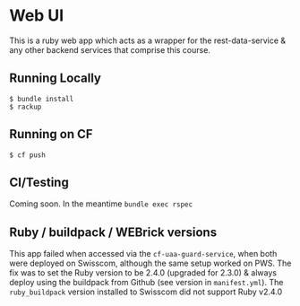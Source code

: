 # Web UI

This is a ruby web app which acts as a wrapper for the rest-data-service & any other backend services that comprise this course.

## Running Locally

```
$ bundle install
$ rackup
```

## Running on CF

```
$ cf push
```

## CI/Testing

Coming soon. In the meantime `bundle exec rspec`

## Ruby / buildpack / WEBrick versions

This app failed when accessed via the `cf-uaa-guard-service`, when both were deployed on Swisscom, although the same setup worked on PWS.
The fix was to set the Ruby version to be 2.4.0 (upgraded for 2.3.0) & always deploy using the buildpack from Github (see version in `manifest.yml`). The `ruby_buildpack` version installed to Swisscom did not support Ruby v2.4.0
